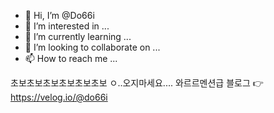- 👋 Hi, I’m @Do66i
- 👀 I’m interested in ...
- 🌱 I’m currently learning ...
- 💞️ I’m looking to collaborate on ...
- 📫 How to reach me ...

초보초보초보초보초보초보
ㅇ..오지마세요....
와르르멘션급 블로그 👉 https://velog.io/@do66i

<!---
Do66i/Do66i is a ✨ special ✨ repository because its `README.md` (this file) appears on your GitHub profile.
You can click the Preview link to take a look at your changes.
--->
